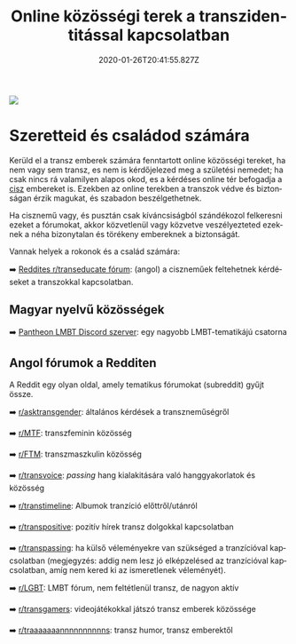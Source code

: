 ﻿---
date: "2020-01-26T20:41:55.827Z"
title: "Online közösségi terek a transzidentitással kapcsolatban"
lang: hu
---

<div class="header-image"><img src="assets/images/undraw_walking_together.svg" /></div>

# Szeretteid és családod számára

Kerüld el a transz emberek számára fenntartott online közösségi tereket, ha nem vagy sem transz, es nem is kérdőjelezed meg a születési nemedet; ha csak nincs rá valamilyen alapos okod, es a kérdéses online tér befogadja a [cisz](/lexikon?anchor=cisz) embereket is. Ezekben az online terekben a transzok védve és biztonságan érzik magukat, és szabadon beszélgethetnek.

Ha cisznemű vagy, és pusztán csak kíváncsiságból szándékozol felkeresni ezeket a fórumokat, akkor közvetlenül vagy közvetve veszélyezteted ezeknek a néha bizonytalan és törékeny embereknek a biztonságát.

Vannak helyek a rokonok és a család számára:

➡️ [Reddites r/transeducate fórum](https://www.reddit.com/r/transeducate/): (angol) a ciszneműek feltehetnek kérdéseket a transzokkal kapcsolatban.

## Magyar nyelvű közösségek

➡️ [Pantheon LMBT Discord szerver](https://discord.gg/C2XWhsCy7C): egy nagyobb LMBT-tematikájú csatorna

## Angol fórumok a Redditen

A Reddit egy olyan oldal, amely tematikus fórumokat (subreddit) gyűjt össze.

➡️ [r/asktransgender](https://www.reddit.com/r/asktransgender/): általános kérdések a transzneműségről

➡️ [r/MTF](https://www.reddit.com/r/MTF/): transzfeminin közösség

➡️ [r/FTM](https://www.reddit.com/r/FTM/): transzmaszkulin közösség

➡️ [r/transvoice](https://www.reddit.com/r/transvoice/): *passing* hang kialakitására való hanggyakorlatok és közösség

➡️ [r/transtimeline](https://www.reddit.com/r/transtimeline/): Albumok tranzíció előttről/utánról

➡️ [r/transpositive](https://www.reddit.com/r/transpositive/): pozitív hírek transz dolgokkal kapcsolatban

➡️ [r/transpassing](https://www.reddit.com/r/transpassing/): ha külső véleményekre van szükséged a tranzícióval kapcsolatban (megjegyzés: addig nem lesz jó elképzelésed az tranzícióval kapcsolatban, amíg nem kered ki az ismeretlenek véleményét).

➡️ [r/LGBT](https://www.reddit.com/r/LGBT/): LMBT fórum, nem feltétlenül transz, de nagyon aktív

➡️ [r/transgamers](https://www.reddit.com/r/transgamers/): videojátékokkal játszó transz emberek közössége

➡️ [r/traaaaaaannnnnnnnnns](https://www.reddit.com/r/traaaaaaannnnnnnnnns/): transz humor, transz emberektől
